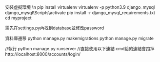 安裝虛擬環境 \n
pip install virtualenv
virtualenv -p python3.9 django_mysql
django_mysql\Scripts\activate
pip install -r django_mysql_requirements.txt
cd myproject

需先在settings.py內找到database並修改password

資料庫遷移
python manage.py makemigrations
python manage.py migrate

//執行
python manage.py runserver
//直接使用以下連結 cmd給的連結會跑掉
http://localhost:8000/accounts/login/
